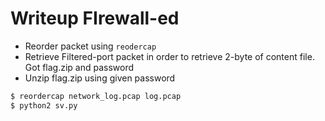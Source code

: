 # Writeup FIrewall-ed

- Reorder packet using `reodercap`
- Retrieve Filtered-port packet in order to retrieve 2-byte of content file. Got flag.zip and password 
- Unzip flag.zip using given password

```sh
$ reordercap network_log.pcap log.pcap
$ python2 sv.py
```